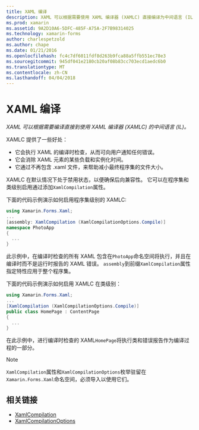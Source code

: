 ```yaml
---
title: XAML 编译
description: XAML 可以根据需要使用 XAML 编译器 (XAMLC) 直接编译为中间语言 (IL)。
ms.prod: xamarin
ms.assetid: 9A2D10A6-5DFC-485F-A75A-2F7B98314025
ms.technology: xamarin-forms
author: charlespetzold
ms.author: chape
ms.date: 01/21/2016
ms.openlocfilehash: fc4c7df6011fdf8d263b9fca88a5ffb551ec78e3
ms.sourcegitcommit: 945df041e2180cb20af08b83cc703ecd1aedc6b0
ms.translationtype: MT
ms.contentlocale: zh-CN
ms.lasthandoff: 04/04/2018
---
```

# <a name="xaml-compilation"></a>XAML 编译

_XAML 可以根据需要编译直接到使用 XAML 编译器 (XAMLC) 的中间语言 (IL)。_

XAMLC 提供了一些好处：

- 它会执行 XAML 的编译时检查，从而可向用户通知任何错误。
- 它会消除 XAML 元素的某些负载和实例化时间。
- 它通过不再包含 .xaml 文件，来帮助减小最终程序集的文件大小。

XAMLC 在默认情况下处于禁用状态，以便确保后向兼容性。 它可以在程序集和类级别启用通过添加`XamlCompilation`属性。

下面的代码示例演示如何启用程序集级别的 XAMLC:

```csharp
using Xamarin.Forms.Xaml;
...
[assembly: XamlCompilation (XamlCompilationOptions.Compile)]
namespace PhotoApp
{
  ...
}
```

此示例中，在编译时检查的所有 XAML 包含在`PhotoApp`命名空间将执行，并且在编译时而不是运行时报告的 XAML 错误。
`assembly`到前缀`XamlCompilation`属性指定特性应用于整个程序集。

下面的代码示例演示如何启用 XAMLC 在类级别：

```csharp
using Xamarin.Forms.Xaml;
...
[XamlCompilation (XamlCompilationOptions.Compile)]
public class HomePage : ContentPage
{
  ...
}
```

在此示例中，进行编译时检查的 XAML`HomePage`将执行类和错误报告作为编译过程的一部分。

> [!NOTE]
> `XamlCompilation`属性和`XamlCompilationOptions`枚举驻留在`Xamarin.Forms.Xaml`命名空间，必须导入以使用它们。


## <a name="related-links"></a>相关链接

- [XamlCompilation](https://developer.xamarin.com/api/type/Xamarin.Forms.Xaml.XamlCompilationAttribute/)
- [XamlCompilationOptions](https://developer.xamarin.com/api/type/Xamarin.Forms.Xaml.XamlCompilationOptions/)
